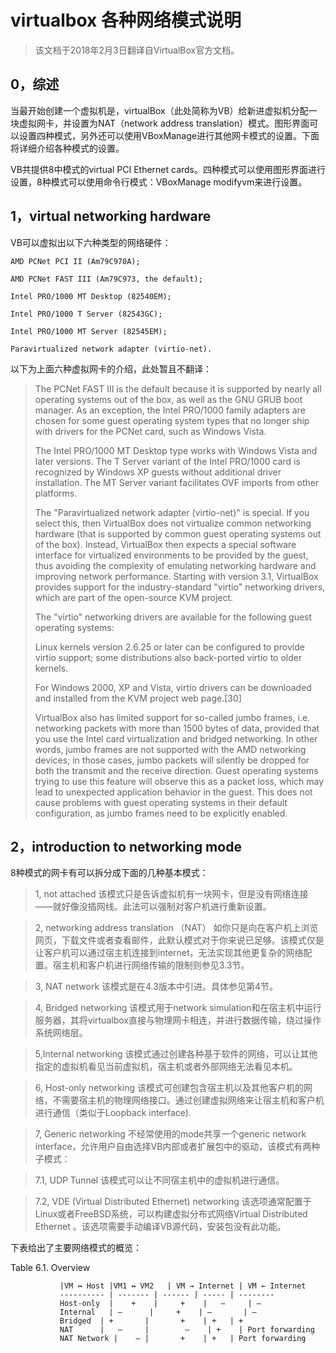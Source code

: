 # virtualbox 各种网络模式说明

>该文档于2018年2月3日翻译自VirtualBox官方文档。

## 0，综述
当最开始创建一个虚拟机是，virtualBox（此处简称为VB）给新进虚拟机分配一块虚拟网卡，并设置为NAT（network address translation）模式。图形界面可以设置四种模式，另外还可以使用VBoxManage进行其他网卡模式的设置。下面将详细介绍各种模式的设置。

VB共提供8中模式的virtual PCI Ethernet cards。四种模式可以使用图形界面进行设置，8种模式可以使用命令行模式：VBoxManage modifyvm来进行设置。

## 1，virtual networking hardware
VB可以虚拟出以下六种类型的网络硬件：
```
AMD PCNet PCI II (Am79C970A);

AMD PCNet FAST III (Am79C973, the default);

Intel PRO/1000 MT Desktop (82540EM);

Intel PRO/1000 T Server (82543GC);

Intel PRO/1000 MT Server (82545EM);

Paravirtualized network adapter (virtio-net).
```
以下为上面六种虚拟网卡的介绍，此处暂且不翻译：

<blockquote>
The PCNet FAST III is the default because it is supported by nearly all operating systems out of the box, as well as the GNU GRUB boot manager. As an exception, the Intel PRO/1000 family adapters are chosen for some guest operating system types that no longer ship with drivers for the PCNet card, such as Windows Vista.

The Intel PRO/1000 MT Desktop type works with Windows Vista and later versions. The T Server variant of the Intel PRO/1000 card is recognized by Windows XP guests without additional driver installation. The MT Server variant facilitates OVF imports from other platforms.

The "Paravirtualized network adapter (virtio-net)" is special. If you select this, then VirtualBox does not virtualize common networking hardware (that is supported by common guest operating systems out of the box). Instead, VirtualBox then expects a special software interface for virtualized environments to be provided by the guest, thus avoiding the complexity of emulating networking hardware and improving network performance. Starting with version 3.1, VirtualBox provides support for the industry-standard "virtio" networking drivers, which are part of the open-source KVM project.

The "virtio" networking drivers are available for the following guest operating systems:

Linux kernels version 2.6.25 or later can be configured to provide virtio support; some distributions also back-ported virtio to older kernels.

For Windows 2000, XP and Vista, virtio drivers can be downloaded and installed from the KVM project web page.[30]

VirtualBox also has limited support for so-called jumbo frames, i.e. networking packets with more than 1500 bytes of data, provided that you use the Intel card virtualization and bridged networking. In other words, jumbo frames are not supported with the AMD networking devices; in those cases, jumbo packets will silently be dropped for both the transmit and the receive direction. Guest operating systems trying to use this feature will observe this as a packet loss, which may lead to unexpected application behavior in the guest. This does not cause problems with guest operating systems in their default configuration, as jumbo frames need to be explicitly enabled.
</blockquote>

## 2，introduction to networking mode
8种模式的网卡有可以拆分成下面的几种基本模式：

> 1, not attached
该模式只是告诉虚拟机有一块网卡，但是没有网络连接——就好像没插网线。此法可以强制对客户机进行重新设置。

>2, networking address translation （NAT）
如你只是向在客户机上浏览网页，下载文件或者查看邮件，此默认模式对于你来说已足够。该模式仅是让客户机可以通过宿主机连接到internet，无法实现其他更复杂的网络配置。宿主机和客户机进行网络传输的限制则参见3.3节。

> 3, NAT network
该模式是在4.3版本中引进。具体参见第4节。

>4, Bridged networking
该模式用于network simulation和在宿主机中运行服务器，其将virtualbox直接与物理网卡相连，并进行数据传输，绕过操作系统网络层。

>5,Internal networking
该模式通过创建各种基于软件的网络，可以让其他指定的虚拟机看见当前虚拟机，宿主机或者外部网络无法看见本机。

>6, Host-only networking
该模式可创建包含宿主机以及其他客户机的网络，不需要宿主机的物理网络接口。通过创建虚拟网络来让宿主机和客户机进行通信（类似于Loopback interface).

> 7, Generic networking
不经常使用的mode共享一个generic network interface，允许用户自由选择VB内部或者扩展包中的驱动，该模式有两种子模式：

>7.1, UDP Tunnel
该模式可以让不同宿主机中的虚拟机进行通信。

>7.2, VDE (Virtual Distributed Ethernet) networking
该选项通常配置于Linux或者FreeBSD系统，可以构建虚拟分布式网络Virtual Distributed Ethernet 。该选项需要手动编译VB源代码，安装包没有此功能。

下表给出了主要网络模式的概览：

Table 6.1. Overview

               |VM ↔ Host |VM1 ↔ VM2   | VM → Internet | VM ← Internet
               ---------- | ------- | ------ | ----- | --------
               Host-only  |    +    |     +    |   –     | –
               Internal   | –      |     +    | –       | –
               Bridged  | +       |       +    | +   | +
               NAT      |   –     |        –    | +    | Port forwarding
               NAT Network |    – |       +    | +   | Port forwarding 










